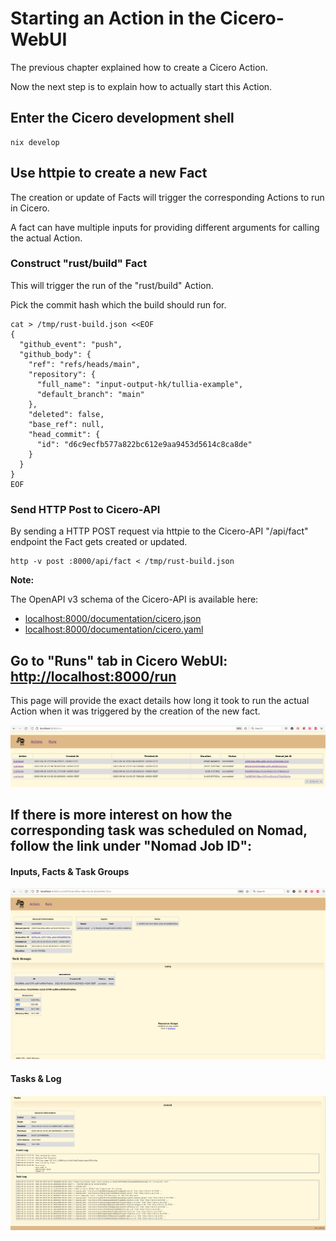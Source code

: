 # Starting an Action in the Cicero-WebUI
The previous chapter explained how to create a Cicero Action.

Now the next step is to explain how to actually start this Action.

## Enter the Cicero development shell

```
nix develop
```

## Use httpie to create a new Fact

The creation or update of Facts will trigger the corresponding Actions to run in Cicero.

A fact can have multiple inputs for providing different arguments for calling the actual Action.

### Construct "rust/build" Fact
This will trigger the run of the "rust/build" Action.

Pick the commit hash which the build should run for.

```
cat > /tmp/rust-build.json <<EOF
{
  "github_event": "push",
  "github_body": {
    "ref": "refs/heads/main",
    "repository": {
      "full_name": "input-output-hk/tullia-example",
      "default_branch": "main"
    },
    "deleted": false,
    "base_ref": null,
    "head_commit": {
      "id": "d6c9ecfb577a822bc612e9aa9453d5614c8ca8de"
    }
  }
}
EOF
```

### Send HTTP Post to Cicero-API

By sending a HTTP POST request via httpie to the Cicero-API "/api/fact" endpoint the Fact gets created or updated.


```
http -v post :8000/api/fact < /tmp/rust-build.json
```

**Note:**

The OpenAPI v3 schema of the Cicero-API is available here:
- [localhost:8000/documentation/cicero.json](localhost:8000/documentation/cicero.json)
- [localhost:8000/documentation/cicero.yaml](localhost:8000/documentation/cicero.yaml)

## Go to "Runs" tab in Cicero WebUI: [http://localhost:8000/run](http://localhost:8000/run)

This page will provide the exact details how long it took to run the actual Action when it was triggered by the creation of the new fact.

![Cicero WebUI Runs Tullia](./cicero_webui_runs_tullia.png "Cicero WebUI Runs Tullia")

## If there is more interest on how the corresponding task was scheduled on Nomad, follow the link under "Nomad Job ID":

#### Inputs, Facts & Task Groups

![Cicero WebUI Runs Nomad 1](./cicero_webui_runs_nomad_tullia-1.png "Cicero WebUI Runs Nomad 1")

#### Tasks & Log

![Cicero WebUI Runs Nomad 2](./cicero_webui_runs_nomad_tullia-2.png "Cicero WebUI Runs Nomad 2")
